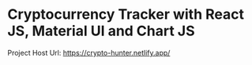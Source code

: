 # Cryptocurrency Tracker with React JS, Material UI and Chart JS
Project Host Url:  https://crypto-hunter.netlify.app/


